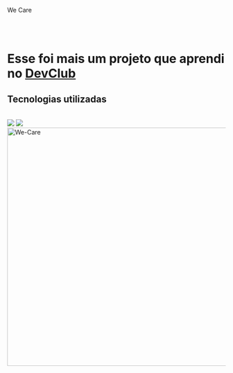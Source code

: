 <p>We Care</p>
<br>
<br>
<h1>Esse foi mais um projeto que aprendi no <a href="https://rodolfomori.com.br/devclub">DevClub</a></h1>

<h2>Tecnologias utilizadas</h2>
<br>
  <img src="https://img.shields.io/badge/HTML-239120?style=for-the-badge&logo=html5&logoColor=white">
  <img src="https://img.shields.io/badge/CSS-239120?&style=for-the-badge&logo=css3&logoColor=white">

<img src="https://github.com/AntonioLuiz-dev/Projeto-1/blob/master/img/mockup.jpg?raw=true" alt="We-Care" width="550px">
